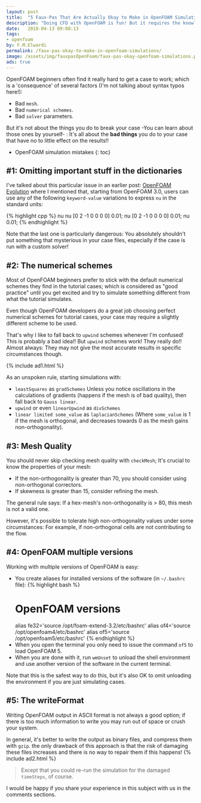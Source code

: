 ```yaml
---
layout: post
title:  "5 Faux-Pas That Are Actually Okay to Make in OpenFOAM Simulations"
description: "Doing CFD with OpenFOAM is fun! But it requires the knowledge of many general rules that cannot be breached; This article features some crimes that are actually Okay to commit in the OpenFOAM world."
date:   2018-04-13 09:08:13
tags: 
- openfoam
by: F.M.Elwardi
permalink: /faux-pas-okay-to-make-in-openfoam-simulations/
image: /assets/img/fauxpasOpenFoam/faux-pas-okay-openfoam-simulations.png
ads: true
---
```


OpenFOAM beginners often find it really hard to get a case to work; which is a
'consequence' of several factors (I'm not talking about syntax typos here!):

* Bad `mesh`.
* Bad `numerical schemes`.
* Bad `solver` parameters.

But it's not about the things you do to break your case -You can learn about
those ones by yourself- : It's all about the **bad things** you do to your case
that have no to little effect on the results!!
<!--more-->


* OpenFOAM simulation mistakes
{: toc}

## #1: Omitting important stuff in the dictionaries

I've talked about this particular issue in an earlier post: 
[OpenFOAM Evolution](/openfoam-evolution/) where I
mentioned that, starting from OpenFOAM 3.0, users can use any of the following
`keyword-value` variations to express `nu` in the standard units:
 
{% highlight cpp %}
nu              nu [0 2 -1 0 0 0 0] 0.01;
nu              [0 2 -1 0 0 0 0] 0.01;
nu              0.01;
{% endhighlight %}

Note that the last one is particularly dangerous: You absolutely shouldn't put
something that mysterious in your case files, especially if the case is run
with a custom solver! 


## #2: The numerical schemes

Most of OpenFOAM beginners prefer to stick with the default numerical
schemes they find in the tutorial cases; which is considered as "good practice"
until you get excited and try to simulate something different from what the
tutorial simulates.

Even though OpenFOAM developers do a great job choosing perfect numerical
schemes for tutorial cases, your case may require a slightly different scheme to
be used.


That's why I like to fall back to `upwind` schemes whenever I'm confused! This
is probably a bad idea!! But `upwind` schemes work! They really do!! Almost
always: They may not give the most accurate results in specific circumstances though.

{% include ad1.html %}

As an unspoken rule, starting simulations with:
* `leastSquares` as `gradSchemes` Unless you notice oscillations in the
  calculations of gradients (happens if the mesh is of bad quality), then fall
  back to `Gauss linear`.
* `upwind` or even `linearUpwind` as `divSchemes`
* `linear limited some_value` as `laplacianSchemes` (Where `some_value` is 1 if
  the mesh is orthogonal, and decreases towards 0 as the mesh gains
  non-orthogonality).

## #3: Mesh Quality

You should never skip checking mesh quality with `checkMesh`; It's crucial to
know the properties of your mesh:

* If the non-orthogonality is greater than 70, you should consider using non-orthogonal
  correctors.
* If skewness is greater than 15, consider refining the mesh.

The general rule says: If a hex-mesh's non-orthogonality is > 80, this mesh is not a
valid one.

However, it's possible to tolerate high non-orthogonality values under some
circumstances: For example, if non-orthogonal cells are not contributing to the
flow.

## #4: OpenFOAM multiple versions

Working with multiple versions of OpenFOAM is easy:

* You create aliases for installed versions of the software (in `~/.bashrc`
   file):
   {% highlight bash %}
   # OpenFOAM versions
   alias fe32='source /opt/foam-extend-3.2/etc/bashrc'
   alias of4='source /opt/openfoam4/etc/bashrc'
   alias of5='source /opt/openfoam5/etc/bashrc'
   {% endhighlight %}
* When you open the terminal you only need to issue the command `of5` to load
   OpenFOAM 5.
* When you are done with it, run `wmUnset` to unload the shell environment and
   use another version of the software in the current terminal.

Note that this is the safest way to do this, but it's also OK to omit unloading
the environment if you are just simulating cases.


## #5: The writeFormat

Writing OpenFOAM output in ASCII format is not always a good option; if there is
too much information to write you may run out of space or crush your system.


In general, it's better to write the output as binary files, and compress them
with `gzip`. the only drawback of this approach is that the risk of damaging
these files increases and there is no way to repair them if this happens!
{% include ad2.html %}

> Except that you could re-run the simulation for the damaged `timeSteps`, of
> course.

I would be happy if you share your experience in this subject with us in the
comments sections.
